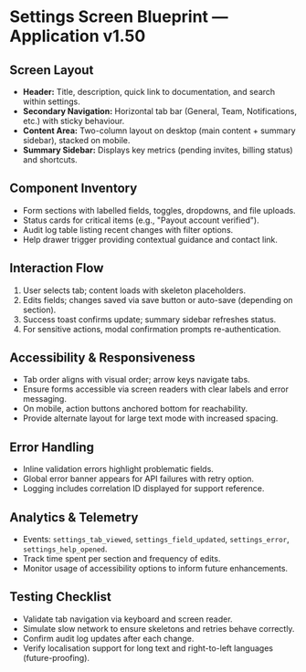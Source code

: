 # Settings Screen Blueprint — Application v1.50

## Screen Layout
- **Header:** Title, description, quick link to documentation, and search within settings.
- **Secondary Navigation:** Horizontal tab bar (General, Team, Notifications, etc.) with sticky behaviour.
- **Content Area:** Two-column layout on desktop (main content + summary sidebar), stacked on mobile.
- **Summary Sidebar:** Displays key metrics (pending invites, billing status) and shortcuts.

## Component Inventory
- Form sections with labelled fields, toggles, dropdowns, and file uploads.
- Status cards for critical items (e.g., "Payout account verified").
- Audit log table listing recent changes with filter options.
- Help drawer trigger providing contextual guidance and contact link.

## Interaction Flow
1. User selects tab; content loads with skeleton placeholders.
2. Edits fields; changes saved via save button or auto-save (depending on section).
3. Success toast confirms update; summary sidebar refreshes status.
4. For sensitive actions, modal confirmation prompts re-authentication.

## Accessibility & Responsiveness
- Tab order aligns with visual order; arrow keys navigate tabs.
- Ensure forms accessible via screen readers with clear labels and error messaging.
- On mobile, action buttons anchored bottom for reachability.
- Provide alternate layout for large text mode with increased spacing.

## Error Handling
- Inline validation errors highlight problematic fields.
- Global error banner appears for API failures with retry option.
- Logging includes correlation ID displayed for support reference.

## Analytics & Telemetry
- Events: `settings_tab_viewed`, `settings_field_updated`, `settings_error`, `settings_help_opened`.
- Track time spent per section and frequency of edits.
- Monitor usage of accessibility options to inform future enhancements.

## Testing Checklist
- Validate tab navigation via keyboard and screen reader.
- Simulate slow network to ensure skeletons and retries behave correctly.
- Confirm audit log updates after each change.
- Verify localisation support for long text and right-to-left languages (future-proofing).

